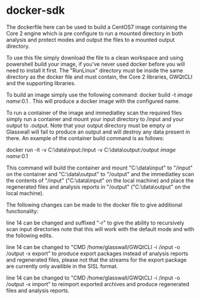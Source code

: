 # docker-sdk

The dockerfile here can be used to build a CentOS7 image containing the Core 2 engine which is pre configure to run a mounted directory in both analysis and protect modes and output the files to a mounted output directory.

To use this file simply download the file to a clean workspace and using powershell build your image, if you've never used docker before you will need to install it first.
The "RunLinux" directory must be inside the same directory as the docker file and must contain, the Core 2 libraries, GWQtCLI and the supporting libraries.

To build an image simply use the following command:
docker build -t *image name*:0.1 .
This will produce a docker image with the configured name.

To run a container of the image and immediatley scan the required files simply run a container and mount your input directory to /input and your output to .output.
Note that your output directory must be empty or Glasswall will fail to produce an output and will destroy any data present in there.
An example of the container build command is as follows:

docker run -it -v C:\data\input:/input -v C:\data\output:/output *image name*:0.1

This command will build the container and mount "C:\data\input" to "/input" on the container and "C:\data\output" to "/output" and the immediatley scan the contents of "/input" ("C:\data\input" on the local machine) and place the regenerated files and analysis reports in  "/output" ("C:\data\output" on the local machine).

The following changes can be made to the docker file to give additional functionality:

line 14 can be changed and suffixed "-r" to give the ability to recursively scan input directories note that this will work with the default mode and with the following edits.

line 14 can be changed to "CMD /home/glasswall/GWQtCLI -i /input -o /output -x export" to produce export packages instead of analysis reports and regenerated files, please not that the streams for the export package are currently only availible in the SISL format.

line 14 can be changed to "CMD /home/glasswall/GWQtCLI -i /input -o /output -x import" to reimport exported archives and produce regenerated files and analysis reports.
